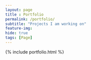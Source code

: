 ```yaml
--- 
layout: page
title : Portfolio 
permalink: /portfolio/
subtitle: "Projects I am working on" 
feature-img: 
hide: true
tags: [Page]
---
```


{% include portfolio.html %}
